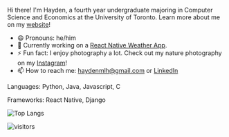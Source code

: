 Hi there! I'm Hayden, a fourth year undergraduate majoring in Computer Science and Economics at the University of Toronto. Learn more about me on my [website](https://haydenmlh.github.io/)!

- 😄 Pronouns: he/him
- 🔭 Currently working on a [React Native Weather App](https://github.com/haydenmlh/WeatherMan). 
- ⚡ Fun fact: I enjoy photography a lot. Check out my nature photography on my [Instagram](https://www.instagram.com/haydennnature/ "Instagram: haydennnature")! 
- 📫 How to reach me: haydenmlh@gmail.com or [LinkedIn](https://www.linkedin.com/in/haydenmlh/)

Languages: Python, Java, Javascript, C

Frameworks: React Native, Django

![Top Langs](https://github-readme-stats.vercel.app/api/top-langs/?username=haydenmlh&layout=compact)

![visitors](https://visitor-badge.glitch.me/badge?page_id=haydenmlh.haydenmlh)
